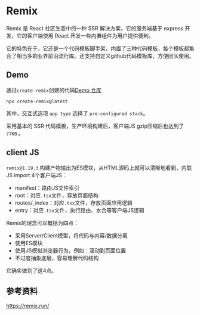 # Remix
Remix 是 React 社区生态中的一种 SSR 解决方案，它的服务端基于 express 开发，它的客户端使用 React 开发一些内置组件为用户提供便利。

它的特色在于，它还是一个代码模板脚手架，内置了三种代码模板，每个模板都集合了相当多的业界前沿流行库。还支持自定义github代码模板库，方便团队使用。

## Demo

通过`create-remix`创建的代码[Demo 仓库](https://github.com/luoway/demo-ssr-frameworks/tree/remix)
```shell
npx create-remix@latest
```
其中，交互式选项 `app type` 选择了 `pre-configured stack`。

采用基本的 SSR 代码模板，生产环境构建后，客户端JS gzip压缩后也达到了 `77KB` 。

## client JS

`remix@1.19.3` 构建产物输出为ES模块，从HTML源码上就可以清晰地看到，内联JS import 4个客户端JS：
- manifest：路由JS文件索引
- root：对应`.tsx`文件，存放页面结构
- routes/_index：对应`.tsx`文件，存放页面应用逻辑
- entry：对应`.tsx`文件，执行路由、水合等客户端JS逻辑

Remix的理念可以概括为四点：
- 采用Server/Client模型，将代码与内容/数据分离
- 使用ES模块
- 使用JS模拟浏览器行为，例如：滚动到页面位置
- 不过度抽象底层，容易理解代码结构

它确实做到了这4点。

## 参考资料

https://remix.run/